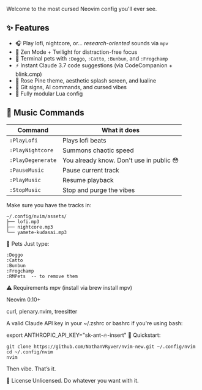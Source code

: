 Welcome to the most cursed Neovim config you'll ever see.  

## ✨ Features

- 🎧 Play lofi, nightcore, or... *research-oriented* sounds via `mpv`
- 🧘 Zen Mode + Twilight for distraction-free focus
- 🐶 Terminal pets with `:Doggo`, `:Catto`, `:Bunbun`, and `:Frogchamp`
- ⚡ Instant Claude 3.7 code suggestions (via CodeCompanion + blink.cmp)
- 🌈 Rose Pine theme, aesthetic splash screen, and lualine
- 🧠 Git signs, AI commands, and cursed vibes
- 🔌 Fully modular Lua config

## 🎵 Music Commands

| Command         | What it does                                |
|----------------|----------------------------------------------|
| `:PlayLofi`     | Plays lofi beats                             |
| `:PlayNightcore`| Summons chaotic speed                      |
| `:PlayDegenerate`| You already know. Don't use in public 😳     |
| `:PauseMusic`   | Pause current track                          |
| `:PlayMusic`    | Resume playback                              |
| `:StopMusic`    | Stop and purge the vibes                     |

Make sure you have the tracks in:
```
~/.config/nvim/assets/
├── lofi.mp3
├── nightcore.mp3
└── yamete-kudasai.mp3
```

🐾 Pets
Just type:

```
:Doggo
:Catto
:Bunbun
:Frogchamp
:RMPets  -- to remove them
```

⚠️ Requirements
mpv (install via brew install mpv)

Neovim 0.10+

curl, plenary.nvim, treesitter

A valid Claude API key in your ~/.zshrc or bashrc if you're using bash:

export ANTHROPIC_API_KEY="sk-ant-🔥-insert"
🚀 Quickstart:

```
git clone https://github.com/NathanVRyver/nvim-new.git ~/.config/nvim
cd ~/.config/nvim
nvim
```
Then vibe. That’s it.

🍷 License
Unlicensed. Do whatever you want with it.
